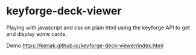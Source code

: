 # keyforge-deck-viewer

Playing with javascript and css on plain html using the keyforge API to get and display some cards.

Demo
https://kerlak.github.io/keyforge-deck-viewer/index.html
